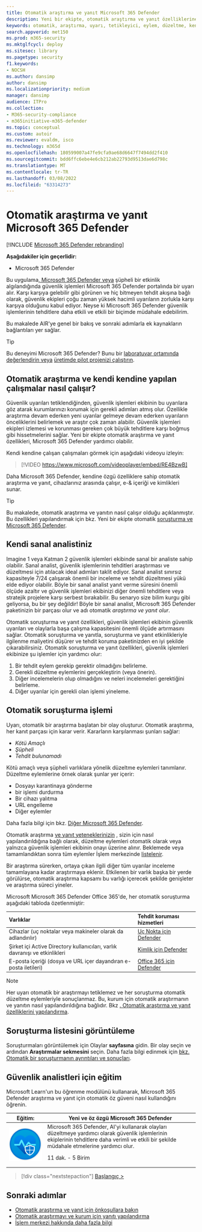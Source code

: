 ```yaml
---
title: Otomatik araştırma ve yanıt Microsoft 365 Defender
description: Yeni bir ekipte, otomatik araştırma ve yanıt özelliklerine genel bir bakış Microsoft 365 Defender
keywords: otomatik, araştırma, uyarı, tetikleyici, eylem, düzeltme, kendi kendine sorun
search.appverid: met150
ms.prod: m365-security
ms.mktglfcycl: deploy
ms.sitesec: library
ms.pagetype: security
f1.keywords:
- NOCSH
ms.author: dansimp
author: dansimp
ms.localizationpriority: medium
manager: dansimp
audience: ITPro
ms.collection:
- M365-security-compliance
- m365initiative-m365-defender
ms.topic: conceptual
ms.custom: autoir
ms.reviewer: evaldm, isco
ms.technology: m365d
ms.openlocfilehash: 180599007a47fe9cfa9ae68d6647f7494dd2f410
ms.sourcegitcommit: bdd6ffc6ebe4e6cb212ab22793d9513dae6d798c
ms.translationtype: MT
ms.contentlocale: tr-TR
ms.lasthandoff: 03/08/2022
ms.locfileid: "63314273"
---
```

# <a name="automated-investigation-and-response-in-microsoft-365-defender"></a>Otomatik araştırma ve yanıt Microsoft 365 Defender

[!INCLUDE [Microsoft 365 Defender rebranding](../includes/microsoft-defender.md)]

**Aşağıdakiler için geçerlidir:**
- Microsoft 365 Defender

Bu uygulama[, Microsoft 365 Defender veya](microsoft-365-defender.md) şüpheli bir etkinlik algılandığında güvenlik işlemleri Microsoft 365 Defender portalında bir uyarı alır. Karşı karşıya gelebilir gibi görünen ve hiç bitmeyen tehdit akışına bağlı olarak, güvenlik ekipleri çoğu zaman yüksek hacimli uyarıların zorlukla karşı karşıya olduğunu kabul ediyor. Neyse ki Microsoft 365 Defender güvenlik işlemlerinin tehditlere daha etkili ve etkili bir biçimde müdahale edebilirim.

Bu makalede AIR'ye genel bir bakış ve sonraki adımlarla ek kaynakların bağlantıları yer sağlar.

> [!TIP]
> Bu deneyimi Microsoft 365 Defender? Bunu bir [laboratuvar ortamında değerlendirin veya](m365d-evaluation.md?ocid=cx-docs-MTPtriallab) [üretimde pilot projenizi çalıştırın](m365d-pilot.md?ocid=cx-evalpilot).

## <a name="how-automated-investigation-and-self-healing-works"></a>Otomatik araştırma ve kendi kendine yapılan çalışmalar nasıl çalışır?

Güvenlik uyarıları tetiklendiğinden, güvenlik işlemleri ekibinin bu uyarılara göz atarak kurumlarınızı korumak için gerekli adımları atmış olur. Özellikle araştırma devam ederken yeni uyarılar gelmeye devam ederken uyarıların önceliklerini belirlemek ve araştır çok zaman alabilir. Güvenlik işlemleri ekipleri izlemesi ve korunması gereken çok büyük tehditlere karşı boğmuş gibi hissetmelerini sağlar. Yeni bir ekipte otomatik araştırma ve yanıt özellikleri, Microsoft 365 Defender yardımcı olabilir.

Kendi kendine çalışan çalışmaları görmek için aşağıdaki videoyu izleyin: <p>

> [!VIDEO https://www.microsoft.com/videoplayer/embed/RE4BzwB]

Daha Microsoft 365 Defender, kendine özgü özelliklere sahip otomatik araştırma ve yanıt, cihazlarınız arasında çalışır, e-& içeriği ve kimlikleri sunar.
 
> [!TIP]
> Bu makalede, otomatik araştırma ve yanıtın nasıl çalışır olduğu açıklanmıştır. Bu özellikleri yapılandırmak için bkz. Yeni bir ekipte otomatik [soruşturma ve Microsoft 365 Defender](m365d-configure-auto-investigation-response.md).

## <a name="your-own-virtual-analyst"></a>Kendi sanal analistiniz

Imagine 1 veya Katman 2 güvenlik işlemleri ekibinde sanal bir analiste sahip olabilir. Sanal analist, güvenlik işlemlerinin tehditleri araştırması ve düzeltmesi için atılacak ideal adımları taklit ediyor. Sanal analist sınırsız kapasiteyle 7/24 çalışarak önemli bir inceleme ve tehdit düzeltmesi yükü elde ediyor olabilir. Böyle bir sanal analist yanıt verme süresini önemli ölçüde azaltır ve güvenlik işlemleri ekibinizi diğer önemli tehditlere veya stratejik projelere karşı serbest bırakabilir. Bu senaryo size bilim kurgu gibi geliyorsa, bu bir şey değildir! Böyle bir sanal analist, Microsoft 365 Defender paketinizin bir parçası olur ve adı otomatik *araştırma ve yanıt olur*.

Otomatik soruşturma ve yanıt özellikleri, güvenlik işlemleri ekibinin güvenlik uyarıları ve olaylarla başa çalışma kapasitesini önemli ölçüde artırmasını sağlar. Otomatik soruşturma ve yanıtla, soruşturma ve yanıt etkinlikleriyle ilgilenme maliyetini düşürer ve tehdit koruma paketinizden en iyi şekilde çıkarabilirsiniz. Otomatik soruşturma ve yanıt özellikleri, güvenlik işlemleri ekibinize şu işlemler için yardımcı olur:

1. Bir tehdit eylem gerekip gerektir olmadığını belirleme.
2. Gerekli düzeltme eylemlerini gerçekleştirin (veya önerin).
3. Diğer incelemelerin olup olmadığını ve neleri incelemeleri gerektiğini belirleme.
4. Diğer uyarılar için gerekli olan işlemi yineleme.

## <a name="the-automated-investigation-process"></a>Otomatik soruşturma işlemi

Uyarı, otomatik bir araştırma başlatan bir olay oluşturur. Otomatik araştırma, her kanıt parçası için karar verir. Kararların karşılanması şunları sağlar:
- *Kötü Amaçlı*
- *Şüpheli* 
- *Tehdit bulunamadı* 

Kötü amaçlı veya şüpheli varlıklara yönelik düzeltme eylemleri tanımlanır. Düzeltme eylemlerine örnek olarak şunlar yer içerir:

- Dosyayı karantinaya gönderme
- bir işlemi durdurma
- Bir cihazı yalıtma
- URL engelleme 
- Diğer eylemler

Daha fazla bilgi için bkz. [Diğer Microsoft 365 Defender](m365d-remediation-actions.md).

Otomatik araştırma [ve yanıt yeteneklerinizin](m365d-configure-auto-investigation-response.md) , sizin için nasıl yapılandırıldığına bağlı olarak, düzeltme eylemleri otomatik olarak veya yalnızca güvenlik işlemleri ekibinin onayı üzerine alınır. Beklemede veya tamamlandıktan sonra tüm eylemler İşlem merkezinde [listelenir](m365d-action-center.md).

Bir araştırma sürerken, ortaya çıkan ilgili diğer tüm uyarılar inceleme tamamlayana kadar araştırmaya eklenir. Etkilenen bir varlık başka bir yerde görülürse, otomatik araştırma kapsamı bu varlığı içerecek şekilde genişleter ve araştırma süreci yineler. 

Microsoft Microsoft 365 Defender Office 365'de, her otomatik soruşturma aşağıdaki tabloda özetlenmiştir: 

|Varlıklar |Tehdit koruması hizmetleri  |
|:---------|:---------|
|Cihazlar (uç noktalar veya makineler olarak da adlandırılır) |[Uç Nokta için Defender](../defender-endpoint/automated-investigations.md) |      
|Şirket içi Active Directory kullanıcıları, varlık davranışı ve etkinlikleri     |[Kimlik için Defender](/azure-advanced-threat-protection/what-is-atp) |      
|E-posta içeriği (dosya ve URL içer dayandıran e-posta iletileri)     |[Office 365 için Defender](../office-365-security/defender-for-office-365.md) |

> [!NOTE]
> Her uyarı otomatik bir araştırmayı tetiklemez ve her soruşturma otomatik düzeltme eylemleriyle sonuçlanmaz. Bu, kurum için otomatik araştırmanın ve yanıtın nasıl yapılandırıldığına bağlıdır. Bkz [. Otomatik araştırma ve yanıt özelliklerini yapılandırma](m365d-configure-auto-investigation-response.md).

## <a name="viewing-a-list-of-investigations"></a>Soruşturma listesini görüntüleme

Soruşturmaları görüntülemek için Olaylar **sayfasına** gidin. Bir olay seçin ve ardından **Araştırmalar sekmesini** seçin. Daha fazla bilgi edinmek için [bkz. Otomatik bir soruşturmanın ayrıntıları ve sonuçları](m365d-autoir-results.md).

## <a name="training-for-security-analysts"></a>Güvenlik analistleri için eğitim

Microsoft Learn'un bu öğrenme modülünü kullanarak, Microsoft 365 Defender araştırma ve yanıt için otomatik öz güveni nasıl kullandığını öğrenin.

|Eğitim:|Yeni ve öz özgü Microsoft 365 Defender|
|---|---|
|![Yeni eğitim simgesiyle öz Microsoft 365 Defender otomatikleştirin.](../../media/m365d-autoir/m365-defender-auto-self-healing.svg)| Microsoft 365 Defender, AI'yi kullanarak olayları düzeltmeye yardımcı olarak güvenlik işlemlerinin ekiplerinin tehditlere daha verimli ve etkili bir şekilde müdahale etmelerine yardımcı olur. <p> 11 dak. - 5 Birim |

> [!div class="nextstepaction"]
> [Başlangıç >](/learn/modules/defender-self-healing/)

## <a name="next-steps"></a>Sonraki adımlar

- [Otomatik araştırma ve yanıt için önkoşullara bakın](m365d-configure-auto-investigation-response.md#prerequisites-for-automated-investigation-and-response-in-microsoft-365-defender)
- [Otomatik araştırmayı ve kurum için yanıtı yapılandırma](m365d-configure-auto-investigation-response.md)
- [İşlem merkezi hakkında daha fazla bilgi](m365d-action-center.md)
